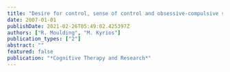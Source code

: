 ```yaml
---
title: "Desire for control, sense of control and obsessive-compulsive symptoms"
date: 2007-01-01
publishDate: 2021-02-26T05:49:02.425397Z
authors: ["R. Moulding", "M. Kyrios"]
publication_types: ["2"]
abstract: ""
featured: false
publication: "*Cognitive Therapy and Research*"
---
```


